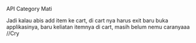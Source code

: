 API Category Mati

Jadi kalau abis add item ke cart, di cart nya harus exit baru buka applikasinya, baru keliatan itemnya di cart, masih belum nemu caranyaaa //Cry
